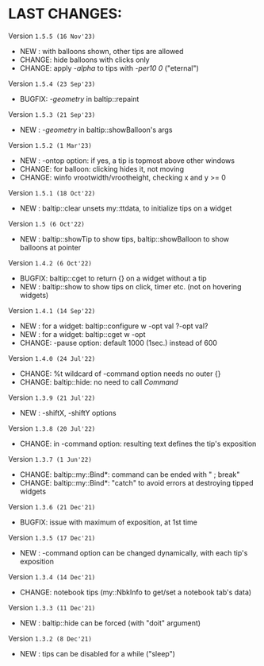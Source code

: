 # LAST CHANGES:


Version `1.5.5 (16 Nov'23)`

  - NEW   : with balloons shown, other tips are allowed
  - CHANGE: hide balloons with clicks only
  - CHANGE: apply *-alpha* to tips with *-per10 0* ("eternal")


Version `1.5.4 (23 Sep'23)`

  - BUGFIX: *-geometry* in baltip::repaint


Version `1.5.3 (21 Sep'23)`

  - NEW   : *-geometry* in baltip::showBalloon's args


Version `1.5.2 (1 Mar'23)`

  - NEW   : -ontop option: if yes, a tip is topmost above other windows
  - CHANGE: for balloon: clicking hides it, not moving
  - CHANGE: winfo vrootwidth/vrootheight, checking x and y >= 0


Version `1.5.1 (18 Oct'22)`

  - NEW   : baltip::clear unsets my::ttdata, to initialize tips on a widget


Version `1.5 (6 Oct'22)`

  - NEW   : baltip::showTip to show tips, baltip::showBalloon to show balloons at pointer


Version `1.4.2 (6 Oct'22)`

  - BUGFIX: baltip::cget to return {} on a widget without a tip
  - NEW   : baltip::show to show tips on click, timer etc. (not on hovering widgets)


Version `1.4.1 (14 Sep'22)`

  - NEW   : for a widget: baltip::configure w -opt val ?-opt val?
  - NEW   : for a widget: baltip::cget w -opt
  - CHANGE: -pause option: default 1000 (1sec.) instead of 600


Version `1.4.0 (24 Jul'22)`

  - CHANGE: %t wildcard of -command option needs no outer {}
  - CHANGE: baltip::hide: no need to call *Command*


Version `1.3.9 (21 Jul'22)`

  - NEW   : -shiftX, -shiftY options


Version `1.3.8 (20 Jul'22)`

  - CHANGE: in -command option: resulting text defines the tip's exposition


Version `1.3.7 (1 Jun'22)`

  - CHANGE: baltip::my::Bind*: command can be ended with " ; break"
  - CHANGE: baltip::my::Bind*: "catch" to avoid errors at destroying tipped widgets


Version `1.3.6 (21 Dec'21)`

  - BUGFIX: issue with maximum of exposition, at 1st time


Version `1.3.5 (17 Dec'21)`

  - NEW   : -command option can be changed dynamically, with each tip's exposition


Version `1.3.4 (14 Dec'21)`

  - CHANGE: notebook tips (my::NbkInfo to get/set a notebook tab's data)


Version `1.3.3 (11 Dec'21)`

  - NEW   : baltip::hide can be forced (with "doit" argument)


Version `1.3.2 (8 Dec'21)`

  - NEW   : tips can be disabled for a while ("sleep")
